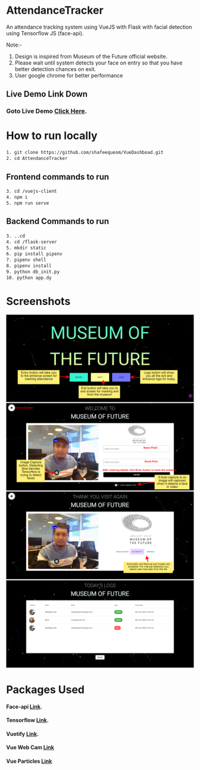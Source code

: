 # AttendanceTracker
An attendance tracking system using VueJS with Flask with facial detection using Tensorflow JS (face-api). 


Note:- 
1. Design is inspired from Museum of the Future official website. 
2. Please wait until system detects your face on entry so that you have better detection chances on exit.
3. User google chrome for better performance

## Live Demo Link Down

### Goto Live Demo [Click Here](https://attendencetracker-e66c1.web.app/).


# How to run locally
```
1. git clone https://github.com/shafeequeom/VueDashboad.git
2. cd AttendanceTracker
```
## Frontend commands to run
```
3. cd /vuejs-client
4. npm i
5. npm run serve
```

## Backend Commands to run
```
3. ..cd
4. cd /flask-server
5. mkdir static
6. pip install pipenv
7. pipenv shell
8. pipenv install
9. python db_init.py
10. python app.dy
```
# Screenshots
![alt text](https://github.com/shafeequeom/AttendanceTracker/blob/main/screenshots/1.%20Home.png)
![alt text](https://github.com/shafeequeom/AttendanceTracker/blob/main/screenshots/2.%20Entry.png)
![alt text](https://github.com/shafeequeom/AttendanceTracker/blob/main/screenshots/3.%20Exit.png)
![alt text](https://github.com/shafeequeom/AttendanceTracker/blob/main/screenshots/4.%20Logs.png)

# Packages Used
#### Face-api [Link](https://justadudewhohacks.github.io/face-api.js/).
#### Tensorflow [Link](https://www.tensorflow.org/js/models).
#### Vuetify [Link](https://vuetifyjs.com/).
#### Vue Web Cam [Link](https://www.npmjs.com/package/vue-web-cam)
#### Vue Particles [Link](https://vue-particles.netlify.app/)

